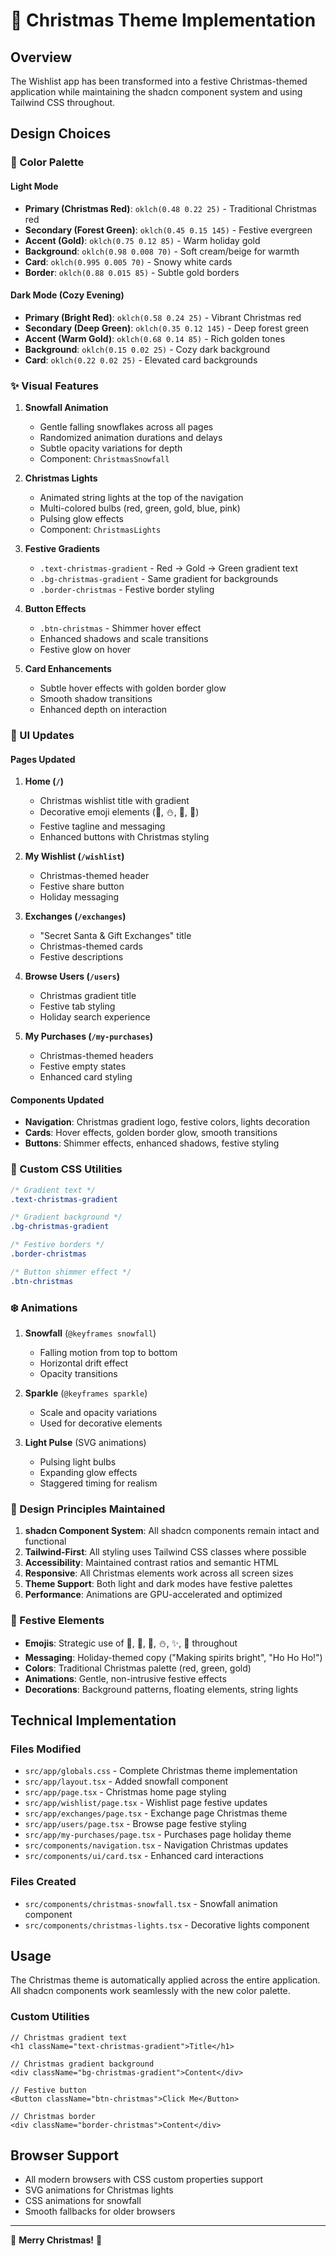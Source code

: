 # 🎄 Christmas Theme Implementation

## Overview

The Wishlist app has been transformed into a festive Christmas-themed application while maintaining the shadcn component system and using Tailwind CSS throughout.

## Design Choices

### 🎨 Color Palette

#### Light Mode

- **Primary (Christmas Red)**: `oklch(0.48 0.22 25)` - Traditional Christmas red
- **Secondary (Forest Green)**: `oklch(0.45 0.15 145)` - Festive evergreen
- **Accent (Gold)**: `oklch(0.75 0.12 85)` - Warm holiday gold
- **Background**: `oklch(0.98 0.008 70)` - Soft cream/beige for warmth
- **Card**: `oklch(0.995 0.005 70)` - Snowy white cards
- **Border**: `oklch(0.88 0.015 85)` - Subtle gold borders

#### Dark Mode (Cozy Evening)

- **Primary (Bright Red)**: `oklch(0.58 0.24 25)` - Vibrant Christmas red
- **Secondary (Deep Green)**: `oklch(0.35 0.12 145)` - Deep forest green
- **Accent (Warm Gold)**: `oklch(0.68 0.14 85)` - Rich golden tones
- **Background**: `oklch(0.15 0.02 25)` - Cozy dark background
- **Card**: `oklch(0.22 0.02 25)` - Elevated card backgrounds

### ✨ Visual Features

1. **Snowfall Animation**
   - Gentle falling snowflakes across all pages
   - Randomized animation durations and delays
   - Subtle opacity variations for depth
   - Component: `ChristmasSnowfall`

2. **Christmas Lights**
   - Animated string lights at the top of the navigation
   - Multi-colored bulbs (red, green, gold, blue, pink)
   - Pulsing glow effects
   - Component: `ChristmasLights`

3. **Festive Gradients**
   - `.text-christmas-gradient` - Red → Gold → Green gradient text
   - `.bg-christmas-gradient` - Same gradient for backgrounds
   - `.border-christmas` - Festive border styling

4. **Button Effects**
   - `.btn-christmas` - Shimmer hover effect
   - Enhanced shadows and scale transitions
   - Festive glow on hover

5. **Card Enhancements**
   - Subtle hover effects with golden border glow
   - Smooth shadow transitions
   - Enhanced depth on interaction

### 🎁 UI Updates

#### Pages Updated

1. **Home (`/`)**
   - Christmas wishlist title with gradient
   - Decorative emoji elements (🎄, ⛄, 🎅, 🎁)
   - Festive tagline and messaging
   - Enhanced buttons with Christmas styling

2. **My Wishlist (`/wishlist`)**
   - Christmas-themed header
   - Festive share button
   - Holiday messaging

3. **Exchanges (`/exchanges`)**
   - "Secret Santa & Gift Exchanges" title
   - Christmas-themed cards
   - Festive descriptions

4. **Browse Users (`/users`)**
   - Christmas gradient title
   - Festive tab styling
   - Holiday search experience

5. **My Purchases (`/my-purchases`)**
   - Christmas-themed headers
   - Festive empty states
   - Enhanced card styling

#### Components Updated

- **Navigation**: Christmas gradient logo, festive colors, lights decoration
- **Cards**: Hover effects, golden border glow, smooth transitions
- **Buttons**: Shimmer effects, enhanced shadows, festive styling

### 🎨 Custom CSS Utilities

```css
/* Gradient text */
.text-christmas-gradient

/* Gradient background */
.bg-christmas-gradient

/* Festive borders */
.border-christmas

/* Button shimmer effect */
.btn-christmas
```

### ❄️ Animations

1. **Snowfall** (`@keyframes snowfall`)
   - Falling motion from top to bottom
   - Horizontal drift effect
   - Opacity transitions

2. **Sparkle** (`@keyframes sparkle`)
   - Scale and opacity variations
   - Used for decorative elements

3. **Light Pulse** (SVG animations)
   - Pulsing light bulbs
   - Expanding glow effects
   - Staggered timing for realism

### 🎯 Design Principles Maintained

1. **shadcn Component System**: All shadcn components remain intact and functional
2. **Tailwind-First**: All styling uses Tailwind CSS classes where possible
3. **Accessibility**: Maintained contrast ratios and semantic HTML
4. **Responsive**: All Christmas elements work across all screen sizes
5. **Theme Support**: Both light and dark modes have festive palettes
6. **Performance**: Animations are GPU-accelerated and optimized

### 🎅 Festive Elements

- **Emojis**: Strategic use of 🎄, 🎁, 🎅, ⛄, ✨, 🌟 throughout
- **Messaging**: Holiday-themed copy ("Making spirits bright", "Ho Ho Ho!")
- **Colors**: Traditional Christmas palette (red, green, gold)
- **Animations**: Gentle, non-intrusive festive effects
- **Decorations**: Background patterns, floating elements, string lights

## Technical Implementation

### Files Modified

- `src/app/globals.css` - Complete Christmas theme implementation
- `src/app/layout.tsx` - Added snowfall component
- `src/app/page.tsx` - Christmas home page styling
- `src/app/wishlist/page.tsx` - Wishlist page festive updates
- `src/app/exchanges/page.tsx` - Exchange page Christmas theme
- `src/app/users/page.tsx` - Browse page festive styling
- `src/app/my-purchases/page.tsx` - Purchases page holiday theme
- `src/components/navigation.tsx` - Navigation Christmas updates
- `src/components/ui/card.tsx` - Enhanced card interactions

### Files Created

- `src/components/christmas-snowfall.tsx` - Snowfall animation component
- `src/components/christmas-lights.tsx` - Decorative lights component

## Usage

The Christmas theme is automatically applied across the entire application. All shadcn components work seamlessly with the new color palette.

### Custom Utilities

```tsx
// Christmas gradient text
<h1 className="text-christmas-gradient">Title</h1>

// Christmas gradient background
<div className="bg-christmas-gradient">Content</div>

// Festive button
<Button className="btn-christmas">Click Me</Button>

// Christmas border
<div className="border-christmas">Content</div>
```

## Browser Support

- All modern browsers with CSS custom properties support
- SVG animations for Christmas lights
- CSS animations for snowfall
- Smooth fallbacks for older browsers

---

🎄 **Merry Christmas!** 🎁
